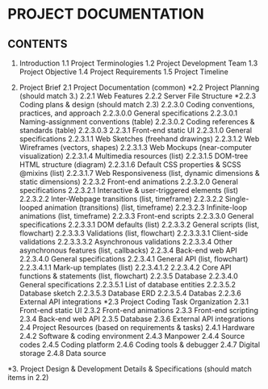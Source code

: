 # PROJECT DOCUMENTATION

## CONTENTS

1. Introduction
  1.1 Project Terminologies
  1.2 Project Development Team
  1.3 Project Objective
  1.4 Project Requirements
  1.5 Project Timeline

2. Project Brief
  2.1 Project Documentation (common)
  *2.2 Project Planning (should match 3.)
    2.2.1 Web Features
    2.2.2 Server File Structure
    *2.2.3 Coding plans & design (should match 2.3)
      2.2.3.0 Coding conventions, practices, and approach
        2.2.3.0.0 General specifications
        2.2.3.0.1 Naming-assignment conventions (table)
        2.2.3.0.2 Coding references & standards (table)
        2.2.3.0.3
      2.2.3.1 Front-end static UI
        2.2.3.1.0 General specifications
        2.2.3.1.1 Web Sketches (freehand drawings)
        2.2.3.1.2 Web Wireframes (vectors, shapes)
        2.2.3.1.3 Web Mockups (near-computer visualization)
        2.2.3.1.4 Multimedia resources (list)
        2.2.3.1.5 DOM-tree HTML structure (diagram)
        2.2.3.1.6 Default CSS properties & SCSS @mixins (list)
        2.2.3.1.7 Web Responsiveness (list, dynamic dimensions & static dimensions)
      2.2.3.2 Front-end animations
        2.2.3.2.0 General specifications
        2.2.3.2.1 Interactive & user-triggered elements (list)
        2.2.3.2.2 Inter-Webpage transitions (list, timeframe)
        2.2.3.2.2 Single-looped animation (transitions) (list, timeframe)
        2.2.3.2.3 Infinite-loop animations (list, timeframe)
      2.2.3.3 Front-end scripts
        2.2.3.3.0 General specifications
        2.2.3.3.1 DOM defaults (list)
        2.2.3.3.2 General scripts (list, flowchart)
        2.2.3.3.3 Validations (list, flowchart)
          2.2.3.3.3.1 Client-side validations
          2.2.3.3.3.2 Asynchronous validations
        2.2.3.3.4 Other asynchronous features (list, callbacks)
      2.2.3.4 Back-end web API
        2.2.3.4.0 General specifications
        2.2.3.4.1 General API (list, flowchart)
          2.2.3.4.1.1 Mark-up templates (list)
          2.2.3.4.1.2
        2.2.3.4.2 Core API functions & statements (list, flowchart)
      2.2.3.5 Database
        2.2.3.4.0 General specifications
        2.2.3.5.1 List of database entities
        2.2.3.5.2 Database sketch
        2.2.3.5.3 Database ERD
        2.2.3.5.4 Databas
      2.2.3.6 External API integrations
  *2.3 Project Coding Task Organization
    2.3.1 Front-end static UI
    2.3.2 Front-end animations
    2.3.3 Front-end scripting
    2.3.4 Back-end web API
    2.3.5 Database
    2.3.6 External API integrations
  2.4 Project Resources (based on requirements & tasks)
    2.4.1 Hardware
    2.4.2 Software & coding environment
    2.4.3 Manpower
    2.4.4 Source codes
    2.4.5 Coding platform
    2.4.6 Coding tools & debugger
    2.4.7 Digital storage
    2.4.8 Data source

*3. Project Design & Development Details & Specifications (should match items in 2.2)